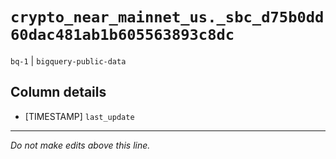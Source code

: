 # `crypto_near_mainnet_us._sbc_d75b0dd60dac481ab1b605563893c8dc`
`bq-1` | `bigquery-public-data`

## Column details
* [TIMESTAMP] `last_update`

-------------------------------------------------------------------------------
*Do not make edits above this line.*
